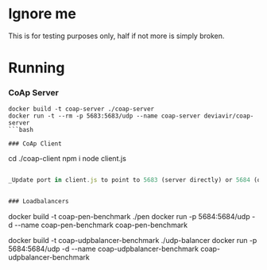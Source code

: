 # Ignore me

This is for testing purposes only, half if not more is simply broken.


# Running

### CoAp Server

```
docker build -t coap-server ./coap-server
docker run -t --rm -p 5683:5683/udp --name coap-server deviavir/coap-server
```bash

### CoAp Client

```
cd ./coap-client
npm i
node client.js
```js

_Update port in client.js to point to 5683 (server directly) or 5684 (one of the  lb's you're running)_


### Loadbalancers

```
docker build -t coap-pen-benchmark ./pen
docker run -p 5684:5684/udp -d --name coap-pen-benchmark coap-pen-benchmark

docker build -t coap-udpbalancer-benchmark ./udp-balancer
docker run -p 5684:5684/udp -d --name coap-udpbalancer-benchmark coap-udpbalancer-benchmark
```bash